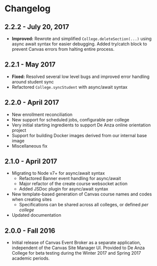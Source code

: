# Changelog

## 2.2.2 - July 20, 2017

- **Improved:** Rewrote and simplified `College.deleteSection(...)` using async await syntax for easier debugging. Added try/catch block to prevent Canvas errors from halting entire process.

## 2.2.1 - May 2017

- **Fixed:** Resolved several low level bugs and improved error handling around student sync
- Refactored `College.syncStudent` with async/await syntax

## 2.2.0 - April 2017

- New enrollment reconciliation
- New support for scheduled jobs, configurable per college
- Very initial starting ingredients to support De Anza online orientation project
- Support for building Docker images derived from our internal base image
- Miscellaneous fix

## 2.1.0 - April 2017

- Migrating to Node v7+ for async/await syntax
	- Refactored Banner event handling for async/await
	- Major refactor of the create course websocket action
	- Added JSDoc plugin for async/await syntax
- New template-based generation of Canvas course names and codes when creating sites
	- Specifications can be shared across all colleges, or defined _per college_
- Updated documentation

## 2.0.0 - Fall 2016

- Initial release of Canvas Event Broker as a separate application, independent of the Canvas Site Manager UI. Provided to De Anza College for beta testing during the Winter 2017 and Spring 2017 academic periods.